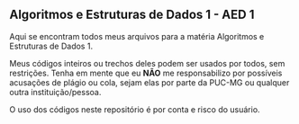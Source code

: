 ## Algoritmos e Estruturas de Dados 1 - AED 1

Aqui se encontram todos meus arquivos para a matéria Algoritmos e Estruturas de Dados 1.

Meus códigos inteiros ou trechos deles podem ser usados por todos, sem restrições. Tenha em mente que eu **NÃO** me responsabilizo por possíveis acusações de plágio ou cola, sejam elas por parte da PUC-MG ou qualquer outra instituição/pessoa.

O uso dos códigos neste repositório é por conta e risco do usuário.
